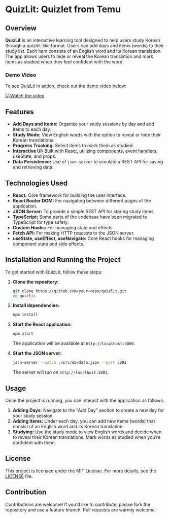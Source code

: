 # QuizLit: Quizlet from Temu

## Overview

**QuizLit** is an interactive learning tool designed to help users study Korean through a quizlet-like format. Users can add days and items (words) to their study list. Each item consists of an English word and its Korean translation. The app allows users to hide or reveal the Korean translation and mark items as studied when they feel confident with the word.

### Demo Video

To see QuizLit in action, check out the demo video below:

[![Watch the video](https://img.youtube.com/vi/5BLzebptAs0/maxresdefault.jpg)](https://youtu.be/5BLzebptAs0)

## Features

- **Add Days and Items:** Organize your study sessions by day and add items to each day.
- **Study Mode:** View English words with the option to reveal or hide their Korean translations.
- **Progress Tracking:** Select items to mark them as studied.
- **Interactive UI:** Built with React, utilizing components, event handlers, useState, and props.
- **Data Persistence:** Use of `json-server` to simulate a REST API for saving and retrieving data.

## Technologies Used

- **React:** Core framework for building the user interface.
- **React Router DOM:** For navigating between different pages of the application.
- **JSON Server:** To provide a simple REST API for storing study items.
- **TypeScript:** Some parts of the codebase have been migrated to TypeScript for type safety.
- **Custom Hooks:** For managing state and effects.
- **Fetch API:** For making HTTP requests to the JSON server.
- **useState, useEffect, useNavigate:** Core React hooks for managing component state and side effects.

## Installation and Running the Project

To get started with QuizLit, follow these steps:

1. **Clone the repository:**
   ```bash
   git clone https://github.com/your-repo/quizlit.git
   cd quizlit
   ```

2. **Install dependencies:**
   ```bash
   npm install
   ```

3. **Start the React application:**
   ```bash
   npm start
   ```
   The application will be available at `http://localhost:3000`.

4. **Start the JSON server:**
   ```bash
   json-server --watch ./src/db/data.json --port 3001
   ```
   The server will run on `http://localhost:3001`.

## Usage

Once the project is running, you can interact with the application as follows:

1. **Adding Days:** Navigate to the "Add Day" section to create a new day for your study session.
2. **Adding Items:** Under each day, you can add new items (words) that consist of an English word and its Korean translation.
3. **Studying:** Use the study mode to view English words and decide when to reveal their Korean translations. Mark words as studied when you’re confident with them.

## License

This project is licensed under the MIT License. For more details, see the [LICENSE](https://github.com/coding-angma/voca) file.

## Contribution

Contributions are welcome! If you'd like to contribute, please fork the repository and use a feature branch. Pull requests are warmly welcome.